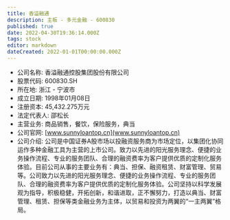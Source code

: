 ```yaml
---
title: 香溢融通
description: 主板 - 多元金融 - 600830
published: true
date: 2022-04-30T19:36:14.000Z
tags: stock
editor: markdown
dateCreated: 2022-01-01T00:00:00.000Z
---
```


- 公司名称: 香溢融通控股集团股份有限公司
- 股票代码: 600830.SH
- 所在地: 浙江 - 宁波市
- 成立日期: 1998年01月08日
- 注册资本: 45,432.275万元
- 法定代表人: 邵松长
- 主营业务: 商品销售，餐饮，保险服务，典当
- 公司官网: [www.sunnyloantop.cn](www.sunnyloantop.cn)
- 公司介绍: 公司是中国证券A股市场以投融资服务商为市场定位，以集团化协同运作多种金融工具为主营的上市公司。致力以先进的阳光服务理念、便捷的业务操作流程、专业的服务团队、合理的融资费率为客户提供优质的定制化服务体验。目前公司从事的主要业务有：典当、担保、融资租赁、财富管理、贸易等。公司致力以先进的阳光服务理念、便捷的业务操作流程、专业的服务团队、合理的融资费率为客户提供优质的定制化服务体验。公司坚持以科学发展观为指导，积极稳健，开拓创新，和谐进取，正不懈努力，打造以典当、财富管理、租赁、担保等类金融业务为主体，以贸易和投资为两翼的“一主两翼”格局。


